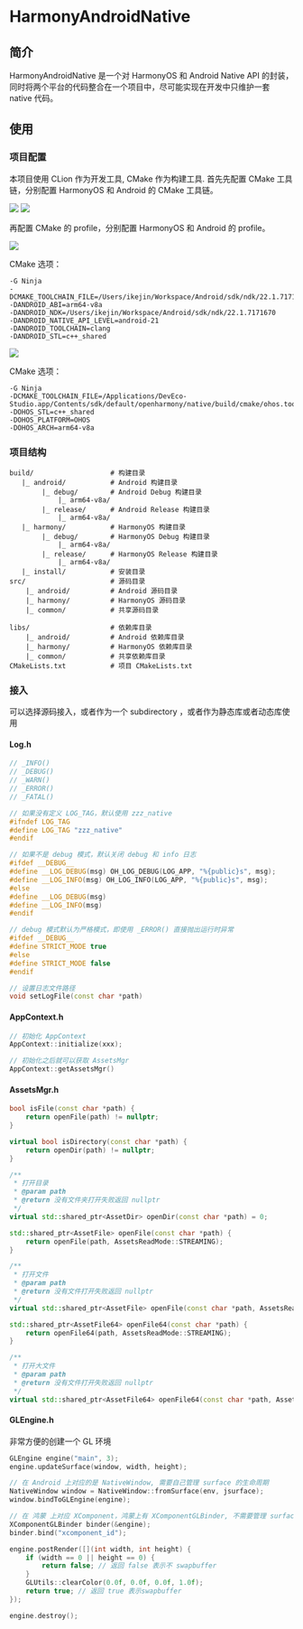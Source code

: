 # HarmonyAndroidNative

## 简介

HarmonyAndroidNative 是一个对 HarmonyOS 和 Android Native API 的封装，
同时将两个平台的代码整合在一个项目中，尽可能实现在开发中只维护一套 native 代码。


## 使用

### 项目配置

本项目使用 CLion 作为开发工具, CMake 作为构建工具.
首先先配置 CMake 工具链，分别配置 HarmonyOS 和 Android 的 CMake 工具链。

<img src="./docs/screenshots/android-toolchains.png">
<img src="./docs/screenshots/harmonyos-toolchains.png">

再配置 CMake 的 profile，分别配置 HarmonyOS 和 Android 的 profile。

<img src="./docs/screenshots/android-cmake-profile.png">

CMake 选项：
```text
-G Ninja
-DCMAKE_TOOLCHAIN_FILE=/Users/ikejin/Workspace/Android/sdk/ndk/22.1.7171670/build/cmake/android.toolchain.cmake
-DANDROID_ABI=arm64-v8a
-DANDROID_NDK=/Users/ikejin/Workspace/Android/sdk/ndk/22.1.7171670
-DANDROID_NATIVE_API_LEVEL=android-21
-DANDROID_TOOLCHAIN=clang
-DANDROID_STL=c++_shared
```

<img src="./docs/screenshots/harmonyos-cmake-profile.png">

CMake 选项：
```text
-G Ninja
-DCMAKE_TOOLCHAIN_FILE=/Applications/DevEco-Studio.app/Contents/sdk/default/openharmony/native/build/cmake/ohos.toolchain.cmake
-DOHOS_STL=c++_shared
-DOHOS_PLATFORM=OHOS
-DOHOS_ARCH=arm64-v8a
```

### 项目结构

```
build/                   # 构建目录
   |_ android/           # Android 构建目录
        |_ debug/        # Android Debug 构建目录
            |_ arm64-v8a/ 
        |_ release/      # Android Release 构建目录
            |_ arm64-v8a/ 
   |_ harmony/           # HarmonyOS 构建目录
        |_ debug/        # HarmonyOS Debug 构建目录
            |_ arm64-v8a/ 
        |_ release/      # HarmonyOS Release 构建目录
            |_ arm64-v8a/ 
   |_ install/           # 安装目录
src/                     # 源码目录
    |_ android/          # Android 源码目录
    |_ harmony/          # HarmonyOS 源码目录
    |_ common/           # 共享源码目录

libs/                    # 依赖库目录
    |_ android/          # Android 依赖库目录
    |_ harmony/          # HarmonyOS 依赖库目录
    |_ common/           # 共享依赖库目录
CMakeLists.txt           # 项目 CMakeLists.txt
```

### 接入

可以选择源码接入，或者作为一个 subdirectory ，或者作为静态库或者动态库使用

#### Log.h

```cpp
// _INFO()
// _DEBUG()
// _WARN()
// _ERROR()
// _FATAL()

// 如果没有定义 LOG_TAG，默认使用 zzz_native
#ifndef LOG_TAG
#define LOG_TAG "zzz_native"
#endif

// 如果不是 debug 模式，默认关闭 debug 和 info 日志
#ifdef __DEBUG__
#define __LOG_DEBUG(msg) OH_LOG_DEBUG(LOG_APP, "%{public}s", msg);
#define __LOG_INFO(msg) OH_LOG_INFO(LOG_APP, "%{public}s", msg);
#else
#define __LOG_DEBUG(msg)
#define __LOG_INFO(msg)
#endif

// debug 模式默认为严格模式，即使用 _ERROR() 直接抛出运行时异常
#ifdef __DEBUG__
#define STRICT_MODE true
#else
#define STRICT_MODE false
#endif

// 设置日志文件路径
void setLogFile(const char *path)
```

#### AppContext.h

```cpp
// 初始化 AppContext
AppContext::initialize(xxx);

// 初始化之后就可以获取 AssetsMgr
AppContext::getAssetsMgr()
```

#### AssetsMgr.h

```cpp
bool isFile(const char *path) {
    return openFile(path) != nullptr;
}

virtual bool isDirectory(const char *path) {
    return openDir(path) != nullptr;
}

/**
 * 打开目录
 * @param path
 * @return 没有文件夹打开失败返回 nullptr
 */
virtual std::shared_ptr<AssetDir> openDir(const char *path) = 0;

std::shared_ptr<AssetFile> openFile(const char *path) {
    return openFile(path, AssetsReadMode::STREAMING);
}

/**
 * 打开文件
 * @param path
 * @return 没有文件打开失败返回 nullptr
 */
virtual std::shared_ptr<AssetFile> openFile(const char *path, AssetsReadMode mode) = 0;

std::shared_ptr<AssetFile64> openFile64(const char *path) {
    return openFile64(path, AssetsReadMode::STREAMING);
}

/**
 * 打开大文件
 * @param path
 * @return 没有文件打开失败返回 nullptr
 */
virtual std::shared_ptr<AssetFile64> openFile64(const char *path, AssetsReadMode mode) = 0;
```

#### GLEngine.h

非常方便的创建一个 GL 环境

```cpp
GLEngine engine("main", 3);
engine.updateSurface(window, width, height);

// 在 Android 上对应的是 NativeWindow, 需要自己管理 surface 的生命周期
NativeWindow window = NativeWindow::fromSurface(env, jsurface);
window.bindToGLEngine(engine);

// 在 鸿蒙 上对应 XComponent，鸿蒙上有 XComponentGLBinder, 不需要管理 surface 的生命周期
XComponentGLBinder binder(&engine);
binder.bind("xcomponent_id");

engine.postRender([](int width, int height) {
    if (width == 0 || height == 0) {
        return false; // 返回 false 表示不 swapbuffer
    }
    GLUtils::clearColor(0.0f, 0.0f, 0.0f, 1.0f);
    return true; // 返回 true 表示swapbuffer
});

engine.destroy();
```